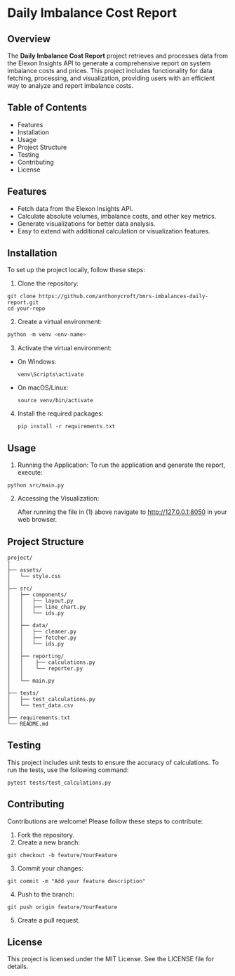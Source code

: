 
# Daily Imbalance Cost Report

## Overview

The **Daily Imbalance Cost Report** project retrieves and processes data from the Elexon Insights API to generate a comprehensive report on system imbalance costs and prices. This project includes functionality for data fetching, processing, and visualization, providing users with an efficient way to analyze and report imbalance costs.

## Table of Contents

- Features
- Installation
- Usage
- Project Structure
- Testing
- Contributing
- License

## Features

- Fetch data from the Elexon Insights API.
- Calculate absolute volumes, imbalance costs, and other key metrics.
- Generate visualizations for better data analysis.
- Easy to extend with additional calculation or visualization features.

## Installation

To set up the project locally, follow these steps:

1. Clone the repository:

``` 
git clone https://github.com/anthonycroft/bmrs-imbalances-daily-report.git
cd your-repo
```

2. Create a virtual environment:

```Python
python -m venv <env-name>
```

3. Activate the virtual environment:

  - On Windows:

    ```
    venv\Scripts\activate
    ```

  - On macOS/Linux:

    ```
    source venv/bin/activate
    ```

4. Install the required packages:

    ```
    pip install -r requirements.txt
    ```

## Usage

1. Running the Application: To run the application and generate the report, execute:

  ```
  python src/main.py
  ```

2. Accessing the Visualization:
  
    After running the file in (1) above navigate to http://127.0.0.1:8050 in your web browser.

## Project Structure

```
project/
│
├── assets/
│   └── style.css
│
├── src/
│   ├── components/
│   │   ├── layout.py
│   │   ├── line_chart.py
│   │   └── ids.py
│   │
│   ├── data/
│   │   ├── cleaner.py
│   │   ├── fetcher.py
│   │   └── ids.py
│   │
│   ├── reporting/
│   │    ├── calculations.py
│   │    └── reporter.py      
│   │
│   └── main.py
│
├── tests/
│   ├── test_calculations.py
│   └── test_data.csv 
│
├── requirements.txt
└── README.md
```

## Testing

This project includes unit tests to ensure the accuracy of calculations. To run the tests, use the following command:

  ```
  pytest tests/test_calculations.py
  ```

## Contributing

Contributions are welcome! Please follow these steps to contribute:

1. Fork the repository.
2. Create a new branch:

  ```
  git checkout -b feature/YourFeature
  ```

3. Commit your changes:

````
git commit -m "Add your feature description"
````

4. Push to the branch:

  ```
  git push origin feature/YourFeature
  ```

5. Create a pull request.


## License

This project is licensed under the MIT License. See the LICENSE file for details.

